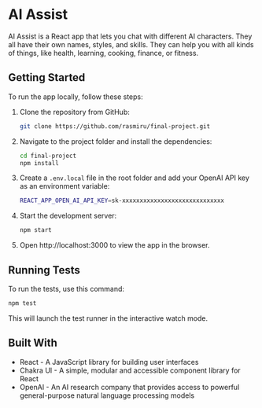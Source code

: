 # AI Assist

AI Assist is a React app that      lets you chat with different AI characters. They all have their own names, styles, and skills. They can help you with all kinds of things, like health, learning, cooking, finance, or fitness. 


## Getting Started

To run the app locally, follow these steps:

1. Clone the repository from GitHub:

    ```bash
    git clone https://github.com/rasmiru/final-project.git
    ```

2. Navigate to the project folder and install the dependencies:

    ```bash
    cd final-project
    npm install
    ```

3. Create a `.env.local` file in the root folder and add your OpenAI API key as an environment variable:

    ```bash
    REACT_APP_OPEN_AI_API_KEY=sk-xxxxxxxxxxxxxxxxxxxxxxxxxxxxx
    ```

4. Start the development server:

    ```bash
    npm start
    ```

5. Open http://localhost:3000 to view the app in the browser.

## Running Tests

To run the tests, use this command:

```bash
npm test
```

This will launch the test runner in the interactive watch mode.

## Built With
* React - A JavaScript library for building user interfaces
* Chakra UI - A simple, modular and accessible component library for React
* OpenAI - An AI research company that provides access to powerful general-purpose natural language processing models

